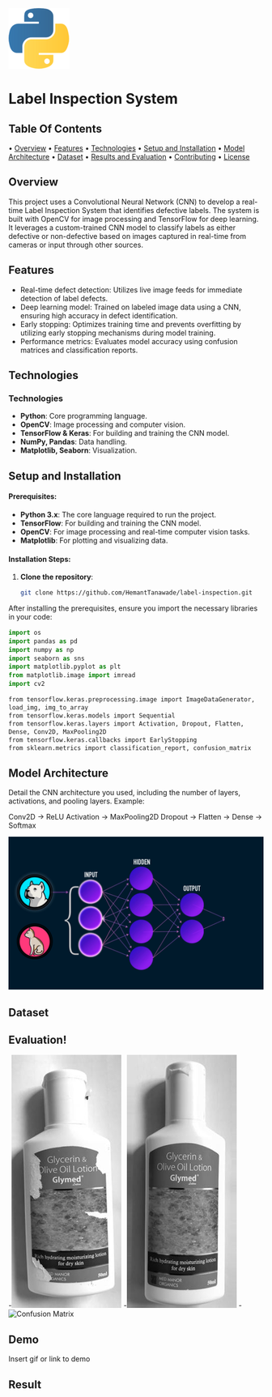   ![Background Image](Diagram/python.png)
#         Label Inspection System




##  Table Of Contents
• [Overview](#overview) 
• [Features](#features) 
• [Technologies](#technologies) 
• [Setup and Installation](#setup-and-installation) 
• [Model Architecture](#model-architecture) 
• [Dataset](#dataset) 
• [Results and Evaluation](#results-and-evaluation)
• [Contributing](#contributing) 
• [License](#license)

## Overview
This project uses a Convolutional Neural Network (CNN) to develop a real-time Label Inspection System that identifies defective labels. The system is built with OpenCV for image processing and TensorFlow for deep learning. It leverages a custom-trained CNN model to classify labels as either defective or non-defective based on images captured in real-time from cameras or input through other sources.
## Features

- Real-time defect detection: Utilizes live image feeds for immediate detection of label defects.
- Deep learning model: Trained on labeled image data using a CNN, ensuring high accuracy in defect identification.
- Early stopping: Optimizes training time and prevents overfitting by utilizing early stopping mechanisms during model training.
- Performance metrics: Evaluates model accuracy using confusion matrices and classification reports.


## Technologies
### Technologies

- **Python**: Core programming language.
- **OpenCV**: Image processing and computer vision.
- **TensorFlow & Keras**: For building and training the CNN model.
- **NumPy, Pandas**: Data handling.
- **Matplotlib, Seaborn**: Visualization.

## Setup and Installation


#### Prerequisites:
- **Python 3.x**: The core language required to run the project.
- **TensorFlow**: For building and training the CNN model.
- **OpenCV**: For image processing and real-time computer vision tasks.
- **Matplotlib**: For plotting and visualizing data.

#### Installation Steps:
1. **Clone the repository**:
   ```bash
   git clone https://github.com/HemantTanawade/label-inspection.git


After installing the prerequisites, ensure you import the necessary libraries in your code:

```python
import os
import pandas as pd
import numpy as np
import seaborn as sns
import matplotlib.pyplot as plt
from matplotlib.image import imread
import cv2
```
```
from tensorflow.keras.preprocessing.image import ImageDataGenerator, load_img, img_to_array
from tensorflow.keras.models import Sequential
from tensorflow.keras.layers import Activation, Dropout, Flatten, Dense, Conv2D, MaxPooling2D
from tensorflow.keras.callbacks import EarlyStopping
from sklearn.metrics import classification_report, confusion_matrix
```



##  Model Architecture
Detail the CNN architecture you used, including the number of layers, activations, and pooling layers. Example:

Conv2D -> ReLU Activation -> MaxPooling2D
Dropout -> Flatten -> Dense -> Softmax

![Model Architecture](Diagram/82370cnn1.gif)

## Dataset
## Evaluation!
-![Sample Output - Defective Label Detected](Diagram/def_0_8990.jpeg)
-![Sample Output - Proper Label Detected](Diagram/ok_0_111.jpeg)
-![Confusion Matrix]()
 
## Demo

Insert gif or link to demo


## Result
